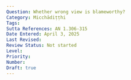 ```yaml
---
Question: Whether wrong view is blameworthy?
Category: Micchādiṭṭhi
Tags:
Sutta References: AN 1.306-315
Date Entered: April 3, 2025
Last Revised:
Review Status: Not started
Level: 
Priority: 
Number: 
Draft: true
---
```

